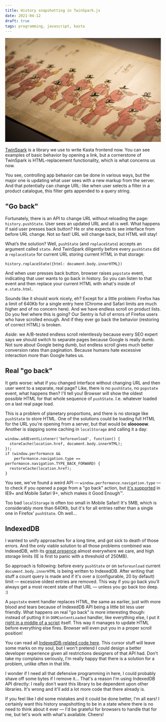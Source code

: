 ```yaml
---
title: History snapshotting in TwinSpark.js
date: 2021-04-12
draft: true
tags: programming, javascript, kasta
---
```


![](Photo%207%20Mar%202021%2C%20170558.jpg)

[TwinSpark](https://kasta-ua.github.io/twinspark/) is a library we use to write Kasta frontend now. You can see examples of basic behavior by opening a link, but a cornerstone of TwinSpark is HTML-replacement functionality, which is what concerns us now. 

You see, controlling app behavior can be done in various ways, but the major one is updating what user sees with a new markup from the server. And that potentially can change URL: like when user selects a filter in a product catalogue, this filter gets appended to a query string.

## "Go back"

Fortunately, there is an API to change URL without reloading the page: `history.pushState`. User sees an updated URL and all is well. What happens if said user presses back button? He or she expects to see interface from before URL change. Not so fast! URL will change back, but HTML will stay!

What’s the solution? Well, `pushState` (and `replaceState`) accepts an argument called `state`. And TwinSpark diligently before every `pushState` did a `replaceState` for current URL storing current HTML in that storage:

```
history.replaceState({html: document.body.innerHTML})
```

And when user presses back button, browser raises `popstate` event, indicating that user wants to go back in history.  So you can listen to that event and then replace your current HTML with what's inside of `e.state.html`.

Sounds like it should work nicely, eh? Except for a little problem: Firefox has a limit of 640Kb for a single entry here (Chrome and Safari limits are much higher and of no concern here). And we have endless scroll on product lists. Do you feel where this is going? Our Sentry is full of errors of Firefox users who have scrolled enough. And if they ever go back the behavior (restoring of correct HTML) is broken.

*Aside*: we A/B-tested endless scroll relentlessly because every SEO expert says we should switch to separate pages because Google is really dumb. Not sure about Google being dumb, but endless scroll gives much better conversion rates than pagination. Because humans hate excessive interaction more than Google hates us.

## Real "go back"

It gets worse: what if you changed interface without changing URL and then user went to a separate, real page? Like, there is no `pushState`, no `popstate` event, what happens then? I'll tell you! Browser will show the oldest possible HTML for that whole sequence of `pushState`. I.e. whatever loaded on a last real page load.

This is a problem of planetary proportions, and there is no storage like `pushState` to store HTML. One of the solutions could be loading full HTML for the URL you're opening from a server, but that would be **slooooow**. Another is slapping some caching in `localStorage` and calling it a day:

```
window.addEventListener('beforeunload', function() {
  storeCache(location.href, document.body.innerHTML);
});
if (window.performance &&
    performance.navigation.type == performance.navigation.TYPE_BACK_FORWARD) {
  restoreCache(location.href);
}
```

You see, we've found a weird API — `window.performance.navigation.type` — to check if you opened a page from a "go back" action, but [it's supported](https://caniuse.com/mdn-api_performance) in IE9+ and Mobile Safari 9+, which makes it Good Enough™.

Too bad `localStorage` is often too small in Mobile Safari! It's 5MB, which is considerably more than 640Kb, but it's for all entries rather than a single one in Firefox' `pushState`. Oh well...

## IndexedDB
I wanted to unify approaches for a long time, and got sick to death of those errors. And the only viable solution to all those problems combined was IndexedDB, with its [great presence](https://caniuse.com/indexeddb) almost everywhere we care, and high storage limits (IE is first to panic with a threshold of 250MB).

So approach is following: before every `pushState` or on `beforeunload` current `document.body.innerHTML` is being written to IndexedDB. After writing that stuff a count query is made and if it's over a (configurable, 20 by default) limit — excessive oldest entries are removed. This way if you go back you'll always get a most recent state of that URL — unless you go back too deep. :)

A `popstate` event handler replaces HTML, the same as earlier, just with more blood and tears because of IndexedDB API being a little bit less user friendly. What happens on real "go back" is more interesting though: instead of putting it in `DOMContentLoaded` handler, like everything else, I put it [right in a middle of a script](https://github.com/kasta-ua/twinspark-js/blob/3163611/twinspark.js#L992-L999) itself. This way it manages to update HTML before everything else fires. Browser will even put you in a proper scroll position!

You can read all [IndexedDB-related code here](https://github.com/kasta-ua/twinspark-js/blob/27f2494c169699cddb658c2fd2b1471fd2b08507/twinspark.js#L339-L429). This cursor stuff will leave some marks on my soul, but I won't pretend I could design a better developer experience given all restrictions designers of that API had. Don't take my complains seriously, I'm really happy that there is a solution for a problem, unlike often in that life.

I wonder if I need all that defensive programming in here, I could probably shave off some bytes if I remove it... That's a reason I'm using IndexedDB API directly: I really don't want this library to be dependent upon other libraries. It's wrong and it'll add a lot more code that there already is.

If you feel like I did some mistakes and it could be done better, I'm all ears! I certainly want this history snapshotting to be in a state where there is no need to think about it ever — I'd be grateful for browsers to handle that for me, but let's work with what's available. Cheers!
